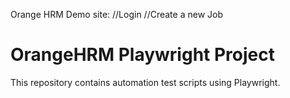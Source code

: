 Orange HRM Demo site:
//Login
//Create a new Job
# OrangeHRM Playwright Project

This repository contains automation test scripts using Playwright.

